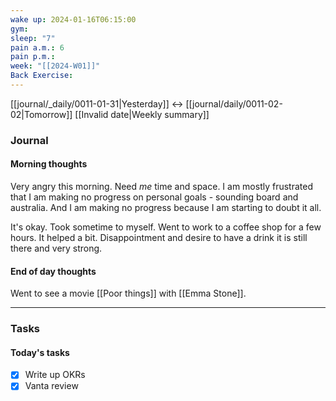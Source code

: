 ```yaml
---
wake up: 2024-01-16T06:15:00
gym: 
sleep: "7"
pain a.m.: 6
pain p.m.: 
week: "[[2024-W01]]"
Back Exercise:
---
```

[[journal/_daily/0011-01-31|Yesterday]] <-> [[journal/daily/0011-02-02|Tomorrow]]
[[Invalid date|Weekly summary]]
### Journal
#### Morning thoughts
Very angry this morning. Need *me* time and space. 
I am mostly frustrated that I am making no progress on personal goals - sounding board and australia. 
And I am making no progress because I am starting to doubt it all. 

It's okay. Took sometime to myself. Went to work to a coffee shop for a few hours. It helped a bit. 
Disappointment and desire to have a drink it is still there and very strong. 

#### End of day thoughts

Went to see a movie [[Poor things]] with [[Emma Stone]]. 


-----
### Tasks 

#### Today's tasks
- [x] Write up OKRs
- [x] Vanta review